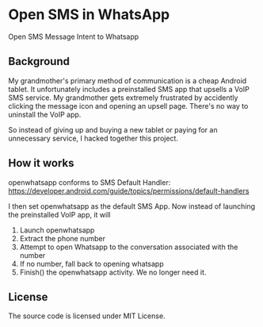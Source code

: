 # Open SMS in WhatsApp
Open SMS Message Intent to Whatsapp

## Background
My grandmother's primary method of communication is a cheap Android tablet.
It unfortunately includes a preinstalled SMS app that upsells a VoIP SMS service.
My grandmother gets extremely frustrated by accidently clicking the message icon and opening an upsell page.
There's no way to uninstall the VoIP app. 

So instead of giving up and buying a new tablet or paying for an unnecessary service, I hacked together this project. 

## How it works
openwhatsapp conforms to SMS Default Handler: https://developer.android.com/guide/topics/permissions/default-handlers

I then set openwhatsapp as the default SMS App.
Now instead of launching the preinstalled VoIP app, it will
1. Launch openwhatsapp
1. Extract the phone number 
1. Attempt to open Whatsapp to the conversation associated with the number 
1. If no number, fall back to opening whatsapp
1. Finish() the openwhatsapp activity. We no longer need it. 

## License 
The source code is licensed under MIT License. 
